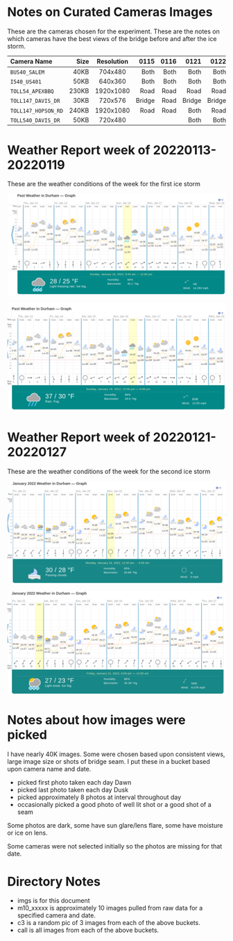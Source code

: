 # Notes on Curated Cameras Images

These are the cameras chosen for the experiment.  These are the notes
on which cameras have the best views of the bridge before and after the ice
storm.

| Camera Name           |  Size   |  Resolution | 0115   | 0116 | 0121   | 0122   |
| :---------------------|    ----:|  :-------:  | -----: | ---: | ---:   | -----: |
| `BUS40_SALEM`         |   40KB  |  704x480    | Both   | Both |  Both  |   Both |
| `I540_US401`          |   50KB  |  640x360    | Both   | Both |  Both  |   Both |
| `TOLL54_APEXBBQ`      |  230KB  | 1920x1080   | Road   | Road |  Road  |   Road | 
| `TOLL147_DAVIS_DR`    |   30KB  |  720x576    | Bridge | Road | Bridge | Bridge |
| `TOLL147_HOPSON_RD`   |  240KB  | 1920x1080   | Road   | Road |  Both  |   Road |
| `TOLL540_DAVIS_DR`    |   50KB  |  720x480    |        |      |  Both  |   Both |



# Weather Report week of 20220113-20220119

These are the weather conditions of the week for the first ice storm

![img](imgs/timeanddate1.png)


![img](imgs/timeanddate2.png)

# Weather Report week of 20220121-20220127

These are the weather conditions of the week for the second ice storm


![img](imgs/timeanddate3.png)

![img](imgs/timeanddate4.png)


# Notes about how images were picked

I have nearly 40K images.  Some were chosen based upon consistent views,
large image size or shots of bridge seam.  I put these in a bucket based
upon camera name and date.

* picked first photo taken each day Dawn
* picked last photo taken each day Dusk
* picked approximately 8 photos at interval throughout day
* occasionally picked a good photo of well lit shot or a good shot of a seam


Some photos are dark, some have sun glare/lens flare, some have moisture or ice on lens.

Some cameras were not selected initially so the photos are missing for that date.

# Directory Notes

* imgs is for this document
* m10_xxxxx is approximately 10 images pulled from raw data for a specified camera and date.
* c3 is a random pic of 3 images from each of the above buckets.
* call is all images from each of the above buckets.
